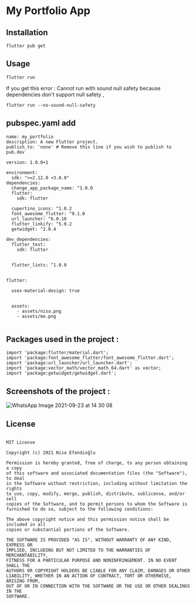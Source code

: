 # My Portfolio App

## Installation

```
flutter pub get
```
## Usage 

```
flutter run
```

If you get this error : Cannot run with sound null safety because dependencies don't support null safety ,

```
flutter run --no-sound-null-safety
```

## pubspec.yaml add 

```
name: my_portfolio
description: A new Flutter project.
publish_to: 'none' # Remove this line if you wish to publish to pub.dev

version: 1.0.0+1

environment:
  sdk: ">=2.12.0 <3.0.0"
dependencies:
  change_app_package_name: ^1.0.0
  flutter:
    sdk: flutter

  cupertino_icons: ^1.0.2
  font_awesome_flutter: ^9.1.0
  url_launcher: ^6.0.10
  flutter_linkify: ^5.0.2
  getwidget: ^2.0.4

dev_dependencies:
  flutter_test:
    sdk: flutter

  
  flutter_lints: ^1.0.0


flutter:

  uses-material-design: true


  assets:
    - assets/nisa.png
    - assets/me.png


```

## Packages used in the project :
```
import 'package:flutter/material.dart';
import 'package:font_awesome_flutter/font_awesome_flutter.dart';
import 'package:url_launcher/url_launcher.dart';
import 'package:vector_math/vector_math_64.dart' as vector;
import 'package:getwidget/getwidget.dart';
```

## Screenshots of the project :

![WhatsApp Image 2021-09-23 at 14 30 08](https://user-images.githubusercontent.com/48391281/134499985-43b35df0-9621-4d1e-85f3-132ac1a2bba0.jpeg)

## License
```

MIT License

Copyright (c) 2021 Nisa Efendioğlu

Permission is hereby granted, free of charge, to any person obtaining a copy
of this software and associated documentation files (the "Software"), to deal
in the Software without restriction, including without limitation the rights
to use, copy, modify, merge, publish, distribute, sublicense, and/or sell
copies of the Software, and to permit persons to whom the Software is
furnished to do so, subject to the following conditions:

The above copyright notice and this permission notice shall be included in all
copies or substantial portions of the Software.

THE SOFTWARE IS PROVIDED "AS IS", WITHOUT WARRANTY OF ANY KIND, EXPRESS OR
IMPLIED, INCLUDING BUT NOT LIMITED TO THE WARRANTIES OF MERCHANTABILITY,
FITNESS FOR A PARTICULAR PURPOSE AND NONINFRINGEMENT. IN NO EVENT SHALL THE
AUTHORS OR COPYRIGHT HOLDERS BE LIABLE FOR ANY CLAIM, DAMAGES OR OTHER
LIABILITY, WHETHER IN AN ACTION OF CONTRACT, TORT OR OTHERWISE, ARISING FROM,
OUT OF OR IN CONNECTION WITH THE SOFTWARE OR THE USE OR OTHER DEALINGS IN THE
SOFTWARE.

